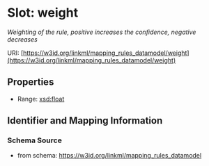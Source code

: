 # Slot: weight
_Weighting of the rule, positive increases the confidence, negative decreases_


URI: [https://w3id.org/linkml/mapping_rules_datamodel/weight](https://w3id.org/linkml/mapping_rules_datamodel/weight)



<!-- no inheritance hierarchy -->


## Properties

 * Range: [xsd:float](http://www.w3.org/2001/XMLSchema#float)



## Identifier and Mapping Information







### Schema Source


* from schema: https://w3id.org/linkml/mapping_rules_datamodel



